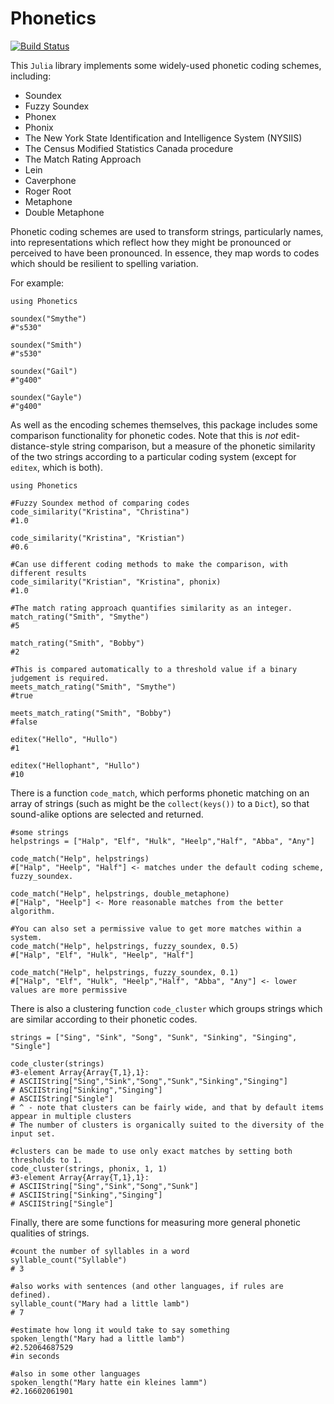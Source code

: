 # Phonetics

[![Build Status](https://travis-ci.org/Betawolf/Phonetics.jl.svg?branch=master)](https://travis-ci.org/Betawolf/Phonetics.jl)

This `Julia` library implements some widely-used phonetic coding schemes, including:

+ Soundex
+ Fuzzy Soundex
+ Phonex
+ Phonix
+ The New York State Identification and Intelligence System (NYSIIS)
+ The Census Modified Statistics Canada procedure
+ The Match Rating Approach
+ Lein
+ Caverphone
+ Roger Root
+ Metaphone
+ Double Metaphone


Phonetic coding schemes are used to transform strings, particularly names, into 
representations which reflect how they might be pronounced or perceived to have
been pronounced. In essence, they map words to codes which should be resilient
to spelling variation.

For example:

```{julia}
using Phonetics

soundex("Smythe")
#"s530"

soundex("Smith")
#"s530"

soundex("Gail")
#"g400"

soundex("Gayle")
#"g400"
```

As well as the encoding schemes themselves, this package includes some comparison
functionality for phonetic codes. Note that this is _not_ edit-distance-style string comparison, 
but a measure of the phonetic similarity of the two strings according to a particular
coding system (except for `editex`, which is both). 

```{julia}
using Phonetics

#Fuzzy Soundex method of comparing codes
code_similarity("Kristina", "Christina")
#1.0

code_similarity("Kristina", "Kristian")
#0.6

#Can use different coding methods to make the comparison, with different results
code_similarity("Kristian", "Kristina", phonix)
#1.0

#The match rating approach quantifies similarity as an integer.
match_rating("Smith", "Smythe")
#5

match_rating("Smith", "Bobby")
#2

#This is compared automatically to a threshold value if a binary judgement is required.
meets_match_rating("Smith", "Smythe")
#true

meets_match_rating("Smith", "Bobby")
#false

editex("Hello", "Hullo")
#1

editex("Hellophant", "Hullo")
#10
```

There is a function `code_match`, which performs phonetic matching on an array 
of strings (such as might be the `collect(keys())` to a `Dict`), so that sound-alike options are
selected and returned.  

```{julia}
#some strings
helpstrings = ["Halp", "Elf", "Hulk", "Heelp","Half", "Abba", "Any"]

code_match("Help", helpstrings)
#["Halp", "Heelp", "Half"] <- matches under the default coding scheme, fuzzy_soundex.

code_match("Help", helpstrings, double_metaphone)
#["Halp", "Heelp"] <- More reasonable matches from the better algorithm.

#You can also set a permissive value to get more matches within a system.
code_match("Help", helpstrings, fuzzy_soundex, 0.5)
#["Halp", "Elf", "Hulk", "Heelp", "Half"]

code_match("Help", helpstrings, fuzzy_soundex, 0.1)
#["Halp", "Elf", "Hulk", "Heelp","Half", "Abba", "Any"] <- lower values are more permissive 
```

There is also a clustering function `code_cluster` which groups strings which are similar
according to their phonetic codes. 

```{julia}
strings = ["Sing", "Sink", "Song", "Sunk", "Sinking", "Singing", "Single"]

code_cluster(strings)
#3-element Array{Array{T,1},1}:
# ASCIIString["Sing","Sink","Song","Sunk","Sinking","Singing"]
# ASCIIString["Sinking","Singing"]                            
# ASCIIString["Single"]                                       
# ^ - note that clusters can be fairly wide, and that by default items appear in multiple clusters
# The number of clusters is organically suited to the diversity of the input set.

#clusters can be made to use only exact matches by setting both thresholds to 1.
code_cluster(strings, phonix, 1, 1)
#3-element Array{Array{T,1},1}:
# ASCIIString["Sing","Sink","Song","Sunk"]
# ASCIIString["Sinking","Singing"]        
# ASCIIString["Single"]
```

Finally, there are some functions for measuring more general phonetic qualities of strings.

```{julia}
#count the number of syllables in a word
syllable_count("Syllable")
# 3

#also works with sentences (and other languages, if rules are defined). 
syllable_count("Mary had a little lamb")
# 7

#estimate how long it would take to say something
spoken_length("Mary had a little lamb")
#2.52064687529
#in seconds

#also in some other languages
spoken_length("Mary hatte ein kleines lamm")
#2.16602061901
```
